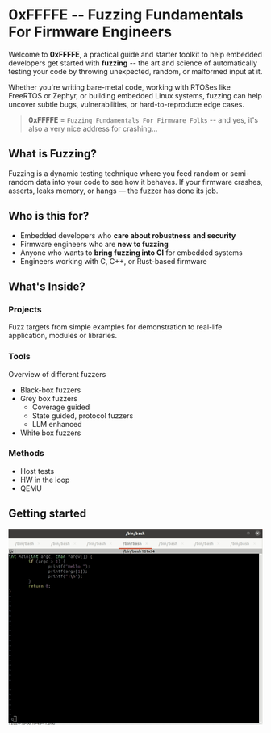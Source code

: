 # 0xFFFFE -- Fuzzing Fundamentals For Firmware Engineers

Welcome to **0xFFFFE**, a practical guide and starter toolkit to help embedded developers get started with **fuzzing** -- the art and science of automatically testing your code by throwing unexpected, random, or malformed input at it.

Whether you're writing bare-metal code, working with RTOSes like FreeRTOS or Zephyr, or building embedded Linux systems, fuzzing can help uncover subtle bugs, vulnerabilities, or hard-to-reproduce edge cases.

> **0xFFFFE** = `Fuzzing Fundamentals For Firmware Folks` -- and yes, it's also a very nice address for crashing...


## What is Fuzzing?

Fuzzing is a dynamic testing technique where you feed random or semi-random data into your code to see how it behaves. If your firmware crashes, asserts, leaks memory, or hangs — the fuzzer has done its job.


## Who is this for?

- Embedded developers who **care about robustness and security**
- Firmware engineers who are **new to fuzzing**
- Anyone who wants to **bring fuzzing into CI** for embedded systems
- Engineers working with C, C++, or Rust-based firmware

## What's Inside?

### Projects

Fuzz targets from simple examples for demonstration to real-life application, modules or libraries.

### Tools

Overview of different fuzzers
- Black-box fuzzers
- Grey box fuzzers
    - Coverage guided
    - State guided, protocol fuzzers
    - LLM enhanced
- White box fuzzers

### Methods

- Host tests
- HW in the loop
- QEMU

## Getting started

![BlackBox fuzzer crash](crash.gif)
